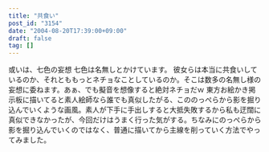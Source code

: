 ```yaml
---
title: "共食い"
post_id: "3154"
date: "2004-08-20T17:39:00+09:00"
draft: false
tag: []
---
```



或いは、七色の妄想 七色は名無しとかけています。 彼女らは本当に共食いしているのか、それとももっとネチョなことしているのか。そこは数多の名無し様の妄想に委ねます。あぁ、でも擬音を想像すると絶対ネチョだｗ  東方お絵かき掲示板に描いてると素人絵師なら誰でも真似したがる、こののっぺらから影を掘り込んでいくような画風。素人が下手に手出しすると大抵失敗するから私も迂闊に真似できなかったが、今回だけはうまく行った気がする。ちなみにのっぺらから影を掘り込んでいくのではなく、普通に描いてから主線を削っていく方法でやってみました。
